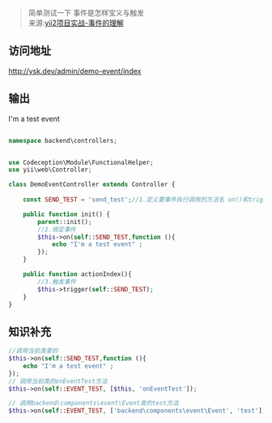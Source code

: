 > 简单测试一下 事件是怎样宝义与触发  
> 来源:[yii2项目实战-事件的理解](http://www.manks.top/document/yii2-event.html)   

## 访问地址
http://ysk.dev/admin/demo-event/index    

## 输出
I'm a test event   

```php

namespace backend\controllers;


use Codeception\Module\FunctionalHelper;
use yii\web\Controller;

class DemoEventController extends Controller {
    
    const SEND_TEST = 'send_test';//1.定义要事件执行调用的方法名 on()和trigger(),会调用到

    public function init() {
        parent::init();
		//2.绑定事件
        $this->on(self::SEND_TEST,function (){
            echo "I'm a test event" ;
        });
    }

    public function actionIndex(){
		//3.触发事件 
        $this->trigger(self::SEND_TEST);
    }
}

```

## 知识补充
```php
//调用当前类里的
$this->on(self::SEND_TEST,function (){
    echo "I'm a test event" ;
});
// 调用当前类的onEventTest方法
$this->on(self::EVENT_TEST, [$this, 'onEventTest']);

// 调用backend\components\event\Event类的test方法
$this->on(self::EVENT_TEST, ['backend\components\event\Event', 'test']);
```
